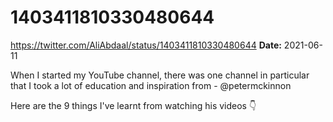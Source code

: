# 1403411810330480644
https://twitter.com/AliAbdaal/status/1403411810330480644
**Date:** 2021-06-11

When I started my YouTube channel, there was one channel in particular that I took a lot of education and inspiration from - @petermckinnon

Here are the 9 things I've learnt from watching his videos 👇
